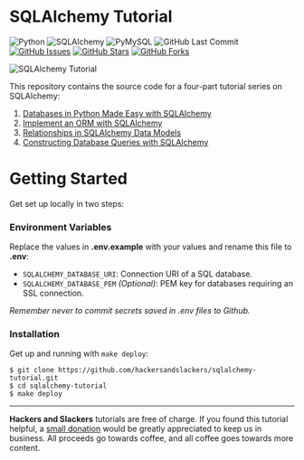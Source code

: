 # SQLAlchemy Tutorial

![Python](https://img.shields.io/badge/Python-v^3.8-blue.svg?logo=python&longCache=true&logoColor=white&colorB=5e81ac&style=flat-square&colorA=4c566a)
![SQLAlchemy](https://img.shields.io/badge/SQLAlchemy-v^1.3.0-blue.svg?longCache=true&logo=python&style=flat-square&logoColor=white&colorB=5e81ac&colorA=4c566a)
![PyMySQL](https://img.shields.io/badge/PyMySQL-v^1.0.0-red.svg?longCache=true&style=flat-square&logo=scala&logoColor=white&colorA=4c566a&colorB=bf616a)
![GitHub Last Commit](https://img.shields.io/github/last-commit/google/skia.svg?style=flat-square&colorA=4c566a&colorB=a3be8c&logo=GitHub)
[![GitHub Issues](https://img.shields.io/github/issues/hackersandslackers/sqlalchemy-tutorial.svg?style=flat-square&colorA=4c566a&logo=GitHub&colorB=ebcb8b)](https://github.com/hackersandslackers/sqlalchemy-tutorial/issues)
[![GitHub Stars](https://img.shields.io/github/stars/hackersandslackers/sqlalchemy-tutorial.svg?style=flat-square&colorA=4c566a&logo=GitHub&colorB=ebcb8b)](https://github.com/hackersandslackers/sqlalchemy-tutorial/stargazers)
[![GitHub Forks](https://img.shields.io/github/forks/hackersandslackers/sqlalchemy-tutorial.svg?style=flat-square&colorA=4c566a&logo=GitHub&colorB=ebcb8b)](https://github.com/hackersandslackers/sqlalchemy-tutorial/network)

![SQLAlchemy Tutorial](https://github.com/hackersandslackers/sqlalchemy-tutorial/blob/master/.github/sqlalchemy@2x.jpg?raw=true)

This repository contains the source code for a four-part tutorial series on SQLAlchemy:

1. [Databases in Python Made Easy with SQLAlchemy](https://hackersandslackers.com/python-database-management-sqlalchemy)
2. [Implement an ORM with SQLAlchemy](https://hackersandslackers.com/implement-sqlalchemy-orm)
3. [Relationships in SQLAlchemy Data Models](https://hackersandslackers.com/sqlalchemy-data-models)
4. [Constructing Database Queries with SQLAlchemy](https://hackersandslackers.com/database-queries-sqlalchemy-orm)

# Getting Started

Get set up locally in two steps:

### Environment Variables

Replace the values in **.env.example** with your values and rename this file to **.env**:


* `SQLALCHEMY_DATABASE_URI`: Connection URI of a SQL database.
* `SQLALCHEMY_DATABASE_PEM` _(Optional)_: PEM key for databases requiring an SSL connection.

*Remember never to commit secrets saved in .env files to Github.*

### Installation

Get up and running with `make deploy`:

```shell
$ git clone https://github.com/hackersandslackers/sqlalchemy-tutorial.git
$ cd sqlalchemy-tutorial
$ make deploy
``` 

-----

**Hackers and Slackers** tutorials are free of charge. If you found this tutorial helpful, a [small donation](https://www.buymeacoffee.com/hackersslackers) would be greatly appreciated to keep us in business. All proceeds go towards coffee, and all coffee goes towards more content.
